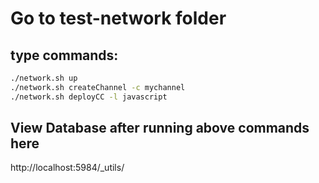 # Go to test-network folder 
## type commands:
```bash
./network.sh up
./network.sh createChannel -c mychannel
./network.sh deployCC -l javascript
```
## View Database after running above commands here
http://localhost:5984/_utils/